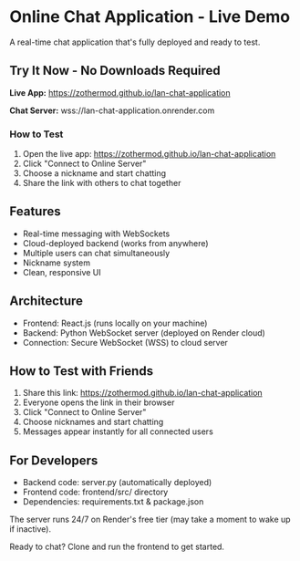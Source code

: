 # Online Chat Application - Live Demo

A real-time chat application that's fully deployed and ready to test.

## Try It Now - No Downloads Required

**Live App:** https://zothermod.github.io/lan-chat-application

**Chat Server:** wss://lan-chat-application.onrender.com

### How to Test

1. Open the live app: https://zothermod.github.io/lan-chat-application
2. Click "Connect to Online Server"
3. Choose a nickname and start chatting
4. Share the link with others to chat together

## Features

- Real-time messaging with WebSockets
- Cloud-deployed backend (works from anywhere)
- Multiple users can chat simultaneously  
- Nickname system 
- Clean, responsive UI

## Architecture

- Frontend: React.js (runs locally on your machine)
- Backend: Python WebSocket server (deployed on Render cloud)
- Connection: Secure WebSocket (WSS) to cloud server

## How to Test with Friends

1. Share this link: https://zothermod.github.io/lan-chat-application
2. Everyone opens the link in their browser
3. Click "Connect to Online Server" 
4. Choose nicknames and start chatting
5. Messages appear instantly for all connected users

## For Developers

- Backend code: server.py (automatically deployed)
- Frontend code: frontend/src/ directory
- Dependencies: requirements.txt & package.json

The server runs 24/7 on Render's free tier (may take a moment to wake up if inactive).

Ready to chat? Clone and run the frontend to get started.